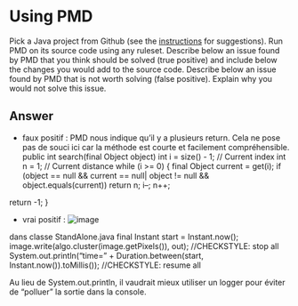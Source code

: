 # Using PMD

Pick a Java project from Github (see the [instructions](../sujet.md) for suggestions). Run PMD on its source code using any ruleset. Describe below an issue found by PMD that you think should be solved (true positive) and include below the changes you would add to the source code. Describe below an issue found by PMD that is not worth solving (false positive). Explain why you would not solve this issue.

## Answer

* faux positif : PMD nous indique qu’il y a plusieurs return. Cela ne pose pas de souci ici car la méthode est courte et facilement compréhensible.
public int search(final Object object) 
int i = size() - 1; // Current index
int n = 1; // Current distance
while (i >= 0) {
final Object current = get(i);
if (object == null && current == null|
object != null && object.equals(current))
return n;
i–;
n++;

return -1;
}


* vrai positif :
![image](https://user-images.githubusercontent.com/113097128/224299466-c7b53c2b-a22f-46a1-87d0-fceec35d2590.png)

dans classe StandAlone.java
final Instant start = Instant.now();
image.write(algo.cluster(image.getPixels()), out);
//CHECKSTYLE: stop all
System.out.println(“time=” + Duration.between(start, Instant.now()).toMillis());
//CHECKSTYLE: resume all

Au lieu de System.out.println, il vaudrait mieux utiliser un logger pour éviter de “polluer” la sortie dans la console.
